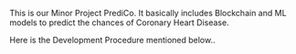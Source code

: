 This is our Minor Project PrediCo. It basically includes Blockchain and ML models to predict the chances of Coronary Heart Disease.

Here is the Development Procedure mentioned below..
